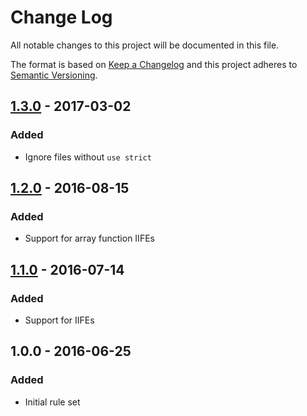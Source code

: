 # Change Log
All notable changes to this project will be documented in this file.

The format is based on [Keep a Changelog](http://keepachangelog.com/)
and this project adheres to [Semantic Versioning](http://semver.org/).

## [1.3.0] - 2017-03-02
### Added
- Ignore files without `use strict`

## [1.2.0] - 2016-08-15
### Added
- Support for array function IIFEs

## [1.1.0] - 2016-07-14
### Added
- Support for IIFEs

## 1.0.0 - 2016-06-25
### Added
- Initial rule set

[1.3.0]: https://github.com/MitMaro/eslint-plugin-strict-newline/compare/v1.2.0...v1.3.0
[1.2.0]: https://github.com/MitMaro/eslint-plugin-strict-newline/compare/v1.1.0...v1.2.0
[1.1.0]: https://github.com/MitMaro/eslint-plugin-strict-newline/compare/v1.0.0...v1.1.0
